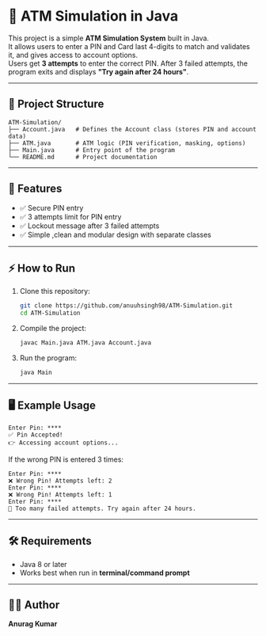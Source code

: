 # 🏦 ATM Simulation in Java

This project is a simple **ATM Simulation System** built in Java.  
It allows users to enter a PIN and Card last 4-digits to match and validates it, and gives access to account options.  
Users get **3 attempts** to enter the correct PIN. After 3 failed attempts, the program exits and displays **"Try again after 24 hours"**.

---

## 📂 Project Structure
```
ATM-Simulation/
├── Account.java   # Defines the Account class (stores PIN and account data)
├── ATM.java       # ATM logic (PIN verification, masking, options)
├── Main.java      # Entry point of the program
└── README.md      # Project documentation
```

---

## 🚀 Features
- ✅ Secure PIN entry 
- ✅ 3 attempts limit for PIN entry  
- ✅ Lockout message after 3 failed attempts  
- ✅ Simple ,clean and modular design with separate classes  

---

## ⚡ How to Run
1. Clone this repository:
   ```bash
   git clone https://github.com/anuuhsingh98/ATM-Simulation.git
   cd ATM-Simulation
   ```

2. Compile the project:
   ```bash
   javac Main.java ATM.java Account.java
   ```

3. Run the program:
   ```bash
   java Main
   ```

---

## 🖥 Example Usage
```
Enter Pin: ****
✅ Pin Accepted!
👉 Accessing account options...
```

If the wrong PIN is entered 3 times:
```
Enter Pin: ****
❌ Wrong Pin! Attempts left: 2
Enter Pin: ****
❌ Wrong Pin! Attempts left: 1
Enter Pin: ****
🚫 Too many failed attempts. Try again after 24 hours.
```

---

## 🛠 Requirements
- Java 8 or later  
- Works best when run in **terminal/command prompt**  

---

## 👨‍💻 Author
**Anurag Kumar**

